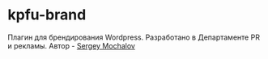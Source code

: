# kpfu-brand

Плагин для брендирования Wordpress.
Разработано в Департаменте PR и рекламы.
Автор - [Sergey Mochalov](https://github.com/proweb)

